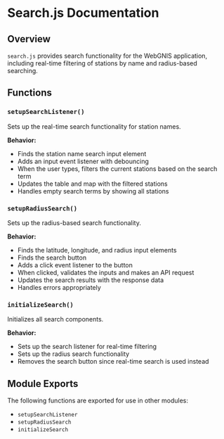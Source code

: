 # Search.js Documentation

## Overview
`search.js` provides search functionality for the WebGNIS application, including real-time filtering of stations by name and radius-based searching.

## Functions

### `setupSearchListener()`
Sets up the real-time search functionality for station names.

**Behavior:**
- Finds the station name search input element
- Adds an input event listener with debouncing
- When the user types, filters the current stations based on the search term
- Updates the table and map with the filtered stations
- Handles empty search terms by showing all stations

### `setupRadiusSearch()`
Sets up the radius-based search functionality.

**Behavior:**
- Finds the latitude, longitude, and radius input elements
- Finds the search button
- Adds a click event listener to the button
- When clicked, validates the inputs and makes an API request
- Updates the search results with the response data
- Handles errors appropriately

### `initializeSearch()`
Initializes all search components.

**Behavior:**
- Sets up the search listener for real-time filtering
- Sets up the radius search functionality
- Removes the search button since real-time search is used instead

## Module Exports
The following functions are exported for use in other modules:
- `setupSearchListener`
- `setupRadiusSearch`
- `initializeSearch` 